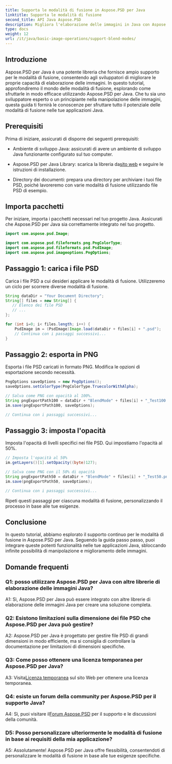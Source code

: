 ```yaml
---
title: Supporta le modalità di fusione in Aspose.PSD per Java
linktitle: Supporta le modalità di fusione
second_title: API Java Aspose.PSD
description: Migliora l'elaborazione delle immagini in Java con Aspose.PSD. Impara a sfruttare le modalità di fusione per effetti sorprendenti.
type: docs
weight: 12
url: /it/java/basic-image-operations/support-blend-modes/
---
```

## Introduzione

Aspose.PSD per Java è una potente libreria che fornisce ampio supporto per le modalità di fusione, consentendo agli sviluppatori di migliorare le proprie capacità di elaborazione delle immagini. In questo tutorial, approfondiremo il mondo delle modalità di fusione, esplorando come sfruttarle in modo efficace utilizzando Aspose.PSD per Java. Che tu sia uno sviluppatore esperto o un principiante nella manipolazione delle immagini, questa guida ti fornirà le conoscenze per sfruttare tutto il potenziale delle modalità di fusione nelle tue applicazioni Java.

## Prerequisiti

Prima di iniziare, assicurati di disporre dei seguenti prerequisiti:

- Ambiente di sviluppo Java: assicurati di avere un ambiente di sviluppo Java funzionante configurato sul tuo computer.

- Aspose.PSD per Java Library: scarica la libreria da[sito web](https://releases.aspose.com/psd/java/) e seguire le istruzioni di installazione.

- Directory dei documenti: prepara una directory per archiviare i tuoi file PSD, poiché lavoreremo con varie modalità di fusione utilizzando file PSD di esempio.

## Importa pacchetti

Per iniziare, importa i pacchetti necessari nel tuo progetto Java. Assicurati che Aspose.PSD per Java sia correttamente integrato nel tuo progetto.

```java
import com.aspose.psd.Image;

import com.aspose.psd.fileformats.png.PngColorType;
import com.aspose.psd.fileformats.psd.PsdImage;
import com.aspose.psd.imageoptions.PngOptions;
```

## Passaggio 1: carica i file PSD

Carica i file PSD a cui desideri applicare le modalità di fusione. Utilizzeremo un ciclo per scorrere diverse modalità di fusione.

```java
String dataDir = "Your Document Directory";
String[] files = new String[] {
   // Elenco dei file PSD
   // ...
};

for (int i=0; i< files.length; i++) {
    PsdImage im = (PsdImage)Image.load(dataDir + files[i] + ".psd");
    // Continua con i passaggi successivi...
}
```

## Passaggio 2: esporta in PNG

Esporta i file PSD caricati in formato PNG. Modifica le opzioni di esportazione secondo necessità.

```java
PngOptions saveOptions = new PngOptions();
saveOptions.setColorType(PngColorType.TruecolorWithAlpha);

// Salva come PNG con opacità al 100%.
String pngExportPath100 = dataDir + "BlendMode" + files[i] + "_Test100.png";
im.save(pngExportPath100, saveOptions);

// Continua con i passaggi successivi...
```

## Passaggio 3: imposta l'opacità

Imposta l'opacità di livelli specifici nei file PSD. Qui impostiamo l'opacità al 50%.

```java
// Imposta l'opacità al 50%
im.getLayers()[1].setOpacity((byte)127);

// Salva come PNG con il 50% di opacità
String pngExportPath50 = dataDir + "BlendMode" + files[i] + "_Test50.png";
im.save(pngExportPath50, saveOptions);

// Continua con i passaggi successivi...
```

Ripeti questi passaggi per ciascuna modalità di fusione, personalizzando il processo in base alle tue esigenze.

## Conclusione

In questo tutorial, abbiamo esplorato il supporto continuo per le modalità di fusione in Aspose.PSD per Java. Seguendo la guida passo passo, puoi integrare queste potenti funzionalità nelle tue applicazioni Java, sbloccando infinite possibilità di manipolazione e miglioramento delle immagini.

## Domande frequenti

### Q1: posso utilizzare Aspose.PSD per Java con altre librerie di elaborazione delle immagini Java?

A1: Sì, Aspose.PSD per Java può essere integrato con altre librerie di elaborazione delle immagini Java per creare una soluzione completa.

### Q2: Esistono limitazioni sulla dimensione dei file PSD che Aspose.PSD per Java può gestire?

A2: Aspose.PSD per Java è progettato per gestire file PSD di grandi dimensioni in modo efficiente, ma si consiglia di controllare la documentazione per limitazioni di dimensioni specifiche.

### Q3: Come posso ottenere una licenza temporanea per Aspose.PSD per Java?

 A3: Visita[Licenza temporanea](https://purchase.aspose.com/temporary-license/) sul sito Web per ottenere una licenza temporanea.

### Q4: esiste un forum della community per Aspose.PSD per il supporto Java?

 A4: Sì, puoi visitare il[Forum Aspose.PSD](https://forum.aspose.com/c/psd/34) per il supporto e le discussioni della comunità.

### D5: Posso personalizzare ulteriormente le modalità di fusione in base ai requisiti della mia applicazione?

A5: Assolutamente! Aspose.PSD per Java offre flessibilità, consentendoti di personalizzare le modalità di fusione in base alle tue esigenze specifiche.